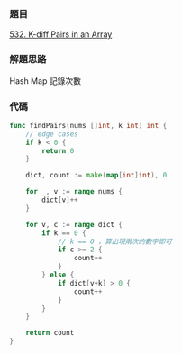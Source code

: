 ### 題目

[532. K-diff Pairs in an Array](https://leetcode.com/problems/k-diff-pairs-in-an-array/submissions/)

### 解題思路

Hash Map 記錄次數

### 代碼

```go
func findPairs(nums []int, k int) int {
    // edge cases
	if k < 0 {
		return 0
	}

	dict, count := make(map[int]int), 0

	for _, v := range nums {
		dict[v]++
	}

	for v, c := range dict {
		if k == 0 {
            // k == 0 ，算出現兩次的數字即可
			if c >= 2 {
				count++
			}
		} else {
			if dict[v+k] > 0 {
				count++
			}
		}
	}

	return count
}
```

